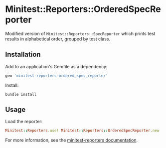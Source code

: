 # Minitest::Reporters::OrderedSpecReporter

Modified version of `Minitest::Reporters::SpecReporter` which prints test results in alphabetical order, grouped by test class.

## Installation

Add to an application's Gemfile as a dependency:

```ruby
gem 'minitest-reporters-ordered_spec_reporter'
```

Install:

```
bundle install
```

## Usage

Load the reporter:

```ruby
Minitest::Reporters.use! Minitest::Reporters::OrderedSpecReporter.new
```

For more information, see the [minitest-reporters documentation](https://github.com/kern/minitest-reporters).
